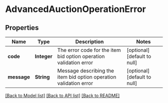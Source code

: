 # AdvancedAuctionOperationError
## Properties

| Name | Type | Description | Notes |
|------------ | ------------- | ------------- | -------------|
| **code** | **Integer** | The error code for the item bid option operation validation error | [optional] [default to null] |
| **message** | **String** | Message describing the item bid option operation validation error | [optional] [default to null] |

[[Back to Model list]](../README.md#documentation-for-models) [[Back to API list]](../README.md#documentation-for-api-endpoints) [[Back to README]](../README.md)

